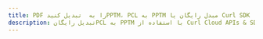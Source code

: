 ---title: PDF را به  تبدیل کنیدPPTM، PCL به PPTM مبدل رایگان یا Curl SDKdescription: تبدیل رایگانPCL به PPTM با استفاده از Curl Cloud APIs & SDK همچنین اسناد PDF را در Cloud ایجاد، ویرایش و رندر کنید.---